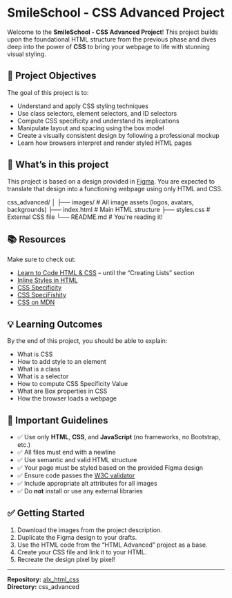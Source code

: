 # SmileSchool - CSS Advanced Project

Welcome to the **SmileSchool - CSS Advanced Project**! This project builds upon the foundational HTML structure from the previous phase and dives deep into the power of **CSS** to bring your webpage to life with stunning visual styling.

## 🎯 Project Objectives

The goal of this project is to:

- Understand and apply CSS styling techniques
- Use class selectors, element selectors, and ID selectors
- Compute CSS specificity and understand its implications
- Manipulate layout and spacing using the box model
- Create a visually consistent design by following a professional mockup
- Learn how browsers interpret and render styled HTML pages

## 📄 What’s in this project

This project is based on a design provided in [Figma](https://www.figma.com/file/7z1FqT1v8uVQe7dUIRleLz/SmileSchool-(Copy)?type=design&node-id=0-1&mode=design&t=Xxz7DLzFDU1xlXgG-0). You are expected to translate that design into a functioning webpage using only HTML and CSS.

css_advanced/
│
├── images/                 # All image assets (logos, avatars, backgrounds)
├── index.html              # Main HTML structure
├── styles.css              # External CSS file
└── README.md               # You're reading it!

## 📚 Resources

Make sure to check out:

- [Learn to Code HTML & CSS](https://learn.shayhowe.com/html-css/) – until the “Creating Lists” section
- [Inline Styles in HTML](https://developer.mozilla.org/en-US/docs/Web/HTML/Global_attributes/style)
- [CSS Specificity](https://developer.mozilla.org/en-US/docs/Web/CSS/Specificity)
- [CSS SpeciFishity](https://stuffandnonsense.co.uk/archives/css_specificity_wars.html)
- [CSS on MDN](https://developer.mozilla.org/en-US/docs/Web/CSS)

## 💡 Learning Outcomes

By the end of this project, you should be able to explain:

- What is CSS
- How to add style to an element
- What is a class
- What is a selector
- How to compute CSS Specificity Value
- What are Box properties in CSS
- How the browser loads a webpage

## 📌 Important Guidelines

- ✅ Use only **HTML**, **CSS**, and **JavaScript** (no frameworks, no Bootstrap, etc.)
- ✅ All files must end with a newline
- ✅ Use semantic and valid HTML structure
- ✅ Your page must be styled based on the provided Figma design
- ✅ Ensure code passes the [W3C validator](https://validator.w3.org/)
- ✅ Include appropriate alt attributes for all images
- ✅ Do **not** install or use any external libraries

## ✅ Getting Started

1. Download the images from the project description.
2. Duplicate the Figma design to your drafts.
3. Use the HTML code from the “HTML Advanced” project as a base.
4. Create your CSS file and link it to your HTML.
5. Recreate the design pixel by pixel!

---

**Repository:** [alx_html_css](https://github.com/Raziyah77/alx_html_css)  
**Directory:** css_advanced
